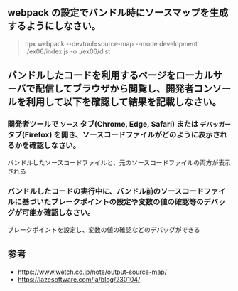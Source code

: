 ## webpack の設定でバンドル時にソースマップを生成するようにしなさい。

> npx webpack --devtool=source-map --mode development ./ex06/index.js -o ./ex06/dist

## バンドルしたコードを利用するページをローカルサーバで配信してブラウザから閲覧し、開発者コンソールを利用して以下を確認して結果を記載しなさい。

### 開発者ツールで `ソース` タブ(Chrome, Edge, Safari) または `デバッガー` タブ(Firefox) を開き、ソースコードファイルがどのように表示されるかを確認しなさい。

バンドルしたソースコードファイルと、元のソースコードファイルの両方が表示される

### バンドルしたコードの実行中に、バンドル前のソースコードファイルに基づいたブレークポイントの設定や変数の値の確認等のデバッグが可能か確認しなさい。

ブレークポイントを設定し、変数の値の確認などのデバッグができる

## 参考

- https://www.wetch.co.jp/note/output-source-map/
- https://lazesoftware.com/ja/blog/230104/
